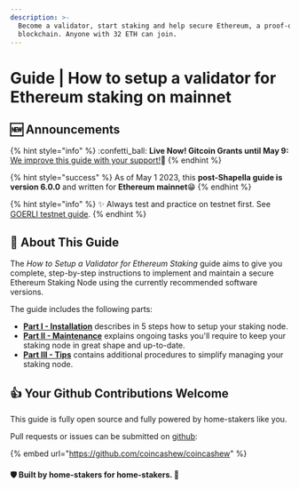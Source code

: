 ```yaml
---
description: >-
  Become a validator, start staking and help secure Ethereum, a proof-of-stake
  blockchain. Anyone with 32 ETH can join.
---
```


# Guide | How to setup a validator for Ethereum staking on mainnet

## :new: Announcements

{% hint style="info" %}
:confetti\_ball: **Live Now! Gitcoin Grants until May 9:** [We improve this guide with your support!](https://explorer.gitcoin.co/#/round/1/0xdf22a2c8f6ba9376ff17ee13e6154b784ee92094/0xdf22a2c8f6ba9376ff17ee13e6154b784ee92094-9)🙏
{% endhint %}

{% hint style="success" %}
As of May 1 2023, this **post-Shapella guide is version 6.0.0** and written for **Ethereum mainnet**:grin:
{% endhint %}

{% hint style="info" %}
:sparkles: Always test and practice on testnet first. See [GOERLI testnet guide](../guide-or-how-to-setup-a-validator-on-eth2-testnet-prater/).
{% endhint %}

## :wrench: About This Guide

The _How to Setup a Validator for Ethereum Staking_ guide aims to give you complete, step-by-step instructions to implement and maintain a secure Ethereum Staking Node using the currently recommended software versions.

The guide includes the following parts:

* [**Part I - Installation**](part-i-installation/) describes in 5 steps how to setup your staking node.
* [**Part II - Maintenance**](part-ii-maintenance/) explains ongoing tasks you'll require to keep your staking node in great shape and up-to-date.
* [**Part III - Tips**](part-iii-tips/) contains additional procedures to simplify managing your staking node.

## :thumbsup: Your Github Contributions Welcome

This guide is fully open source and fully powered by home-stakers like you.

Pull requests or issues can be submitted on [github](https://github.com/coincashew/coincashew):

{% embed url="https://github.com/coincashew/coincashew" %}

#### :shield: Built by home-stakers for home-stakers. :pray:
